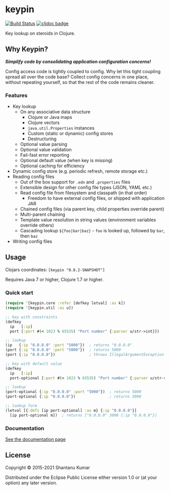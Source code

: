 # keypin

[![Build Status](https://travis-ci.org/kumarshantanu/keypin.svg)](https://travis-ci.org/kumarshantanu/keypin)
[![cljdoc badge](https://cljdoc.org/badge/keypin/keypin)](https://cljdoc.org/d/keypin/keypin)

Key lookup on steroids in Clojure.

## Why Keypin?

_**Simplify code by consolidating application configuration concerns!**_

Config access code is tightly coupled to config. Why let this tight coupling spread all
over the code base? Collect config concerns in one place, without repeating yourself,
so that the rest of the code remains cleaner.

### Features

- Key lookup
  - On any associative data structure
    - Clojure or Java maps
    - Clojure vectors
    - `java.util.Properties` instances
    - Custom (static or dynamic) config stores
    - Destructuring
  - Optional value parsing
  - Optional value validation
  - Fail-fast error reporting
  - Optional default value (when key is missing)
  - Optional caching for efficiency
- Dynamic config store (e.g. periodic refresh, remote storage etc.)
- Reading config files
  - Out of the box support for `.edn` and `.properties` files
  - Extensible design for other config file types (JSON, YAML etc.)
  - Read config file from filesystem and classpath (in that order)
    - Freedom to have external config files, or shipped with application JAR
  - Chained config files (via parent key, child properties override parent)
  - Multi-parent chaining
  - Template value resolution in string values (environment variables override others)
  - Cascading lookup `${foo|bar|baz}` - `foo` is looked up, followed by `bar`, then `baz`
- Writing config files


## Usage

Clojars coordinates: `[keypin "0.8.2-SNAPSHOT"]`

Requires Java 7 or higher, Clojure 1.7 or higher.


### Quick start

```clojure
(require '[keypin.core :refer [defkey letval] :as k])
(require '[keypin.util :as u])

;; key with constraints
(defkey
  ip   [:ip]
  port [:port #(< 1023 % 65535) "Port number" {:parser u/str->int}])

;; lookup
(ip   {:ip "0.0.0.0" :port "5000"})  ; returns "0.0.0.0"
(port {:ip "0.0.0.0" :port "5000"})  ; returns 5000
(port {:ip "0.0.0.0"})               ; throws IllegalArgumentException

;; key with default value
(defkey
  ip   [:ip]
  port-optional [:port #(< 1023 % 65535) "Port number" {:parser u/str->int :default 3000}])

;; lookup
(port-optional {:ip "0.0.0.0" :port "5000"})  ; returns 5000
(port-optional {:ip "0.0.0.0"})               ; returns 3000

;; lookup form
(letval [{:defs [ip port-optional] :as m} {:ip "0.0.0.0"}]
  [ip port-optional m])  ; returns ["0.0.0.0" 3000 {:ip "0.0.0.0"}]
```


### Documentation

[See the documentation page](doc/intro.md)


## License

Copyright © 2015-2021 Shantanu Kumar

Distributed under the Eclipse Public License either version 1.0 or (at
your option) any later version.
